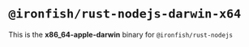 # `@ironfish/rust-nodejs-darwin-x64`

This is the **x86_64-apple-darwin** binary for `@ironfish/rust-nodejs`